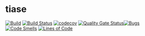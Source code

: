 tiase
=

[![Build](https://github.com/cedfactory/tiar/actions/workflows/build.yml/badge.svg)](https://github.com/cedfactory/tiar/actions)
[![Build Status](https://travis-ci.com/cedfactory/tiar.svg?branch=main)](https://travis-ci.com/cedfactory/tiar)
[![codecov](https://codecov.io/gh/cedfactory/tiar/branch/main/graph/badge.svg)](https://codecov.io/gh/cedfactory/tiar)
[![Quality Gate Status](https://sonarcloud.io/api/project_badges/measure?project=cedfactory_f&metric=alert_status)](https://sonarcloud.io/dashboard?id=cedfactory_f)[![Bugs](https://sonarcloud.io/api/project_badges/measure?project=cedfactory_f&metric=bugs)](https://sonarcloud.io/dashboard?id=cedfactory_f)
[![Code Smells](https://sonarcloud.io/api/project_badges/measure?project=cedfactory_f&metric=code_smells)](https://sonarcloud.io/dashboard?id=cedfactory_f)
[![Lines of Code](https://sonarcloud.io/api/project_badges/measure?project=cedfactory_f&metric=ncloc)](https://sonarcloud.io/dashboard?id=cedfactory_f)